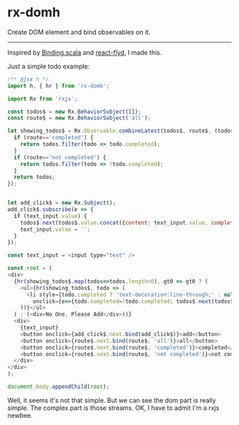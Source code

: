 # rx-domh
Create DOM element and bind observables on it.

------------------------------

Inspired by [Binding.scala](https://github.com/ThoughtWorksInc/Binding.scala) and [react-flyd](https://github.com/theadam/react-flyd), I made this.

Just a simple todo example:
```js
/** @jsx h */
import h, { hr } from 'rx-domh';

import Rx from 'rxjs';

const todos$ = new Rx.BehaviorSubject([]);
const route$ = new Rx.BehaviorSubject('all');

let showing_todos$ = Rx.Observable.combineLatest(todos$, route$, (todos, route)=>{
  if (route=='completed') {
    return todos.filter(todo => todo.completed);
  }
  if (route=='not completed') {
    return todos.filter(todo => !todo.completed);
  }
  return todos;
});


let add_click$ = new Rx.Subject();
add_click$.subscribe(e => {
  if (text_input.value) {
    todos$.next(todos$.value.concat({content: text_input.value, completed: false}));
    text_input.value = '';
  }
});

const text_input = <input type="text" />

const root = (
<div>
  {hr(showing_todos$.map(todos=>todos.length>0), gt0 => gt0 ? (
    <ul>{hr(showing_todos$, todo => (
      <li style={todo.completed ? 'text-decoration:line-through;' : null} 
        onclick={e=>{todo.completed=!todo.completed; todos$.next(todos$.value);}}>{todo.content}</li>
    ))}</ul>
  ) : (<div>No One, Please Add</div>))}
  <div>
    {text_input}
    <button onclick={add_click$.next.bind(add_click$)}>add</button>
    <button onclick={route$.next.bind(route$, 'all')}>all</button>
    <button onclick={route$.next.bind(route$, 'completed')}>completed</button>
    <button onclick={route$.next.bind(route$, 'not completed')}>not completed</button>
  </div>
</div>
);

document.body.appendChild(root);
```

Well, it seems it's not that simple. But we can see the dom part is really simple. The complex part is those streams. OK, I have to admit I'm a rxjs newbee.